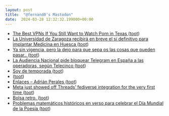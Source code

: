 ```yaml
---
layout: post
title:  "@fernand0's Mastodon"
date:  2024-03-28 12:32:32.199000+00:00
---
```

*  [The Best VPNs If You Still Want to Watch Porn in Texas ](https://lifehacker.com/tech/best-vpns-to-watch-porn-in-texa) ([toot](https://mastodon.social/@fernand0/112173328118502968))
*  [La Universidad de Zaragoza recibirá en breve el sí definitivo para implantar Medicina en Huesca ](https://www.cope.es/emisoras/aragon/huesca-provincia/huesca/noticias/universidad-zaragoza-recibira-breve-definitivo-para-implantar-medicina-huesca-20240322_321269) ([toot](https://mastodon.social/@fernand0/112173058173824764))
*  [Ya sin vigencia, pero la dejo para que sepa os las cosas que pueden pasar.. ](https://mastodon.social/@fernand0/112173031115900781) ([toot](https://mastodon.social/@fernand0/112173031115900781))
*  [La Audiencia Nacional pide bloquear Telegram en España a las operadoras, según Telecinco ](https://www.xataka.com/servicios/audiencia-nacional-pide-bloquear-telegram-espana-a-operadoras-telecinc) ([toot](https://mastodon.social/@fernand0/112172839638951846))
*  [Soy de temporada ](https://soydetemporada.es) ([toot](https://mastodon.social/@fernand0/112172546415020061))
*  [ ](https://mastodon.social/users/fernand0/statuses/112171860495941691/activity) ([toot](https://mastodon.social/users/fernand0/statuses/112171860495941691/activity))
*  [Enlaces – Adrián Perales ](https://adrianperales.com/enlaces) ([toot](https://mastodon.social/@fernand0/112170936436392426))
*  [Meta just showed off Threads’ fediverse integration for the very first time ](https://www.theverge.com/24106231/threads-fediverse-demo-meta-fediforu) ([toot](https://mastodon.social/@fernand0/112169076208717076))
*  [Bolsa retro. ](https://avecesunafoto.wordpress.com/2024/03/27/bolsa-retro) ([toot](https://mastodon.social/@fernand0/112169033060204628))
*  [Problemas matemáticos históricos en verso para celebrar el Día Mundial de la Poesía ](https://matematicas11235813.luismiglesias.es/2020/03/21/problemas-matematicos-historicos-en-verso-para-celebrar-el-dia-mundial-de-la-poesia) ([toot](https://mastodon.social/@fernand0/112168914351875793))
